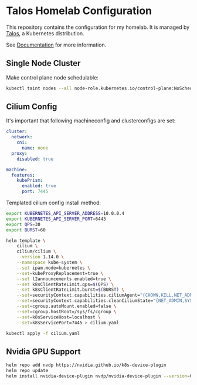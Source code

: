 # Talos Homelab Configuration
This repository contains the configuration for my homelab. It is managed by [Talos](https://www.talos.dev/), a Kubernetes distribution.

See [Documentation](https://www.talos.dev/v1.5/) for more information.

## Single Node Cluster
Make control plane node schedulable:
```bash
kubectl taint nodes --all node-role.kubernetes.io/control-plane:NoSchedule-
```

## Cilium Config

It's important that following machineconfig and clusterconfigs are set:
```yaml
cluster:
  network:
    cni:
      name: none
  proxy:
    disabled: true

machine:
  features:
    kubePrism:
      enabled: true
      port: 7445
```
Templated cilium config install method:
```bash
export KUBERNETES_API_SERVER_ADDRESS=10.0.0.4
export KUBERNETES_API_SERVER_PORT=6443
export QPS=30
export BURST=60

helm template \
    cilium \
    cilium/cilium \
    --version 1.14.0 \
    --namespace kube-system \
    --set ipam.mode=kubernetes \
    --set=kubeProxyReplacement=true \
    --set l2announcements.enabled=true \
    --set k8sClientRateLimit.qps=$(QPS) \
    --set k8sClientRateLimit.burst=$(BURST) \
    --set=securityContext.capabilities.ciliumAgent="{CHOWN,KILL,NET_ADMIN,NET_RAW,IPC_LOCK,SYS_ADMIN,SYS_RESOURCE,DAC_OVERRIDE,FOWNER,SETGID,SETUID}" \
    --set=securityContext.capabilities.cleanCiliumState="{NET_ADMIN,SYS_ADMIN,SYS_RESOURCE}" \
    --set=cgroup.autoMount.enabled=false \
    --set=cgroup.hostRoot=/sys/fs/cgroup \
    --set=k8sServiceHost=localhost \
    --set=k8sServicePort=7445 > cilium.yaml

kubectl apply -f cilium.yaml
```

## Nvidia GPU Support

```bash
helm repo add nvdp https://nvidia.github.io/k8s-device-plugin
helm repo update
helm install nvidia-device-plugin nvdp/nvidia-device-plugin --version=0.14.3 --set=runtimeClassName=nvidia --namespace=nvidia --create-namespace
```
